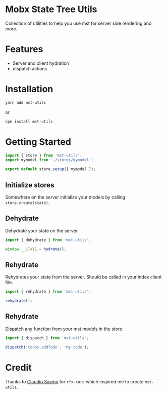 # Mobx State Tree Utils

Collection of utilities to help you use mst for server side rendering and more.

# Features

* Server and client hydration
* dispatch actions

# Installation

```js
yarn add mst-utils
```

or

```js
npm install mst-utils
```

# Getting Started

```js
import { store } from 'mst-utils';
import mymodel from './stores/mymodel';

export default store.setup({ mymodel });
```

## Initialize stores

Somewhere on the server initialize your models by calling `store.create(state)`.

## Dehydrate

Dehydrate your state on the server

```js
import { dehydrate } from 'mst-utils';

window.__STATE = hydrate();
```

## Rehydrate

Rehydrates your state from the server. Should be called in your index client file.

```js
import { rehydrate } from 'mst-utils';

rehydrate();
```

## Rehydrate

Dispatch any function from your mst models in the store.

```js
import { dispatch } from 'mst-utils';

dispatch('todos.addTodo', 'My todo');
```

# Credit

Thanks to [Claudio Savino](https://github.com/foxhound87) for `rfx-core` which inspired me to create `mst-utils`.
